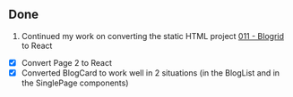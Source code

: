 ## Done
1. Continued my work on converting the static HTML project [011 - Blogrid](../Projects/011%20-%20Blogrid) to React
- [x] Convert Page 2 to React
- [x] Converted BlogCard to work well in 2 situations (in the BlogList and in the SinglePage components)